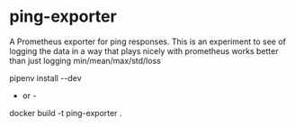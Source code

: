 # ping-exporter
A Prometheus exporter for ping responses. This is an experiment to see of 
logging the data in a way that plays nicely with prometheus works
better than just logging min/mean/max/std/loss

pipenv install --dev
 
 - or -

docker build -t ping-exporter .